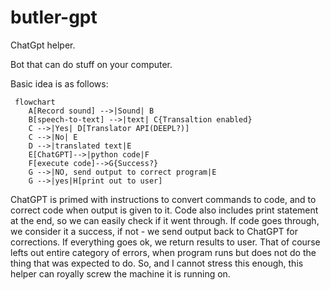 # butler-gpt

ChatGpt helper.

Bot that can do stuff on your computer.

Basic idea is as follows:
```mermaid
 flowchart
    A[Record sound] -->|Sound| B
    B[speech-to-text] -->|text| C{Transaltion enabled}
    C -->|Yes| D[Translator API(DEEPL?)]
    C -->|No| E
    D -->|translated text|E
    E[ChatGPT]-->|python code|F
    F[execute code]-->G{Success?}
    G -->|NO, send output to correct program|E
    G -->|yes|H[print out to user]
```
ChatGPT is primed with instructions to convert commands to code, and to correct code when output is given to it.
Code also includes print statement at the end, so we can easily check if it went through. If code goes through, we consider it a success,
if not - we send output back to ChatGPT for corrections. If everything goes ok, we return results to user.
That of course lefts out entire category of errors, when program runs but does not do the thing that was expected to do.
So, and I cannot stress this enough, this helper can royally screw the machine it is running on.



